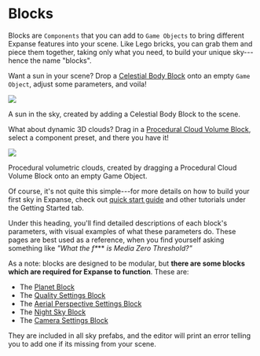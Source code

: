 # Blocks

Blocks are `Components` that you can add to `Game Objects` to bring different Expanse features into your scene. Like Lego bricks, you can grab them and piece them together, taking only what you need, to build your unique sky---hence the name "blocks".

Want a sun in your scene? Drop a [Celestial Body Block](editor/blocks/celestial_body_block.md) onto an empty `Game Object`, adjust some parameters, and voila!

<div class="img-block">
    <div class="img-row">
        <div class="img-col"><img src="img/celestial_bodies/angular_radius_2.jpg"/></div>
    </div>
    <p>A sun in the sky, created by adding a Celestial Body Block to the scene.</p>
</div>

What about dynamic 3D clouds? Drag in a [Procedural Cloud Volume Block](editor/blocks/procedural_cloud_volume_block.md), select a component preset, and there you have it!

<div class="img-block">
    <div class="img-row">
        <div class="img-col"><img src="img/quickstart/clouds/candy.jpg"/></div>
    </div>
    <p>Procedural volumetric clouds, created by dragging a Procedural Cloud Volume Block onto an empty Game Object.</p>
</div>

Of course, it's not quite this simple---for more details on how to build your first sky in Expanse, check out [quick start guide](quickstart/quickstart.md) and other tutorials under the Getting Started tab.

Under this heading, you'll find detailed descriptions of each block's parameters, with visual examples of what these parameters do. These pages are best used as a reference, when you find yourself asking something like *"What the f\**** *is Media Zero Threshold?"*

As a note: blocks are designed to be modular, but **there are some blocks which are required for Expanse to function**. These are:
* The [Planet Block](editor/blocks/planet_block.md)
* The [Quality Settings Block](editor/blocks/quality_settings_block.md)
* The [Aerial Perspective Settings Block](editor/blocks/aerial_perspective_settings_block.md)
* The [Night Sky Block](editor/blocks/night_sky_block.md)
* The [Camera Settings Block](editor/blocks/camera_settings_block.md)

They are included in all sky prefabs, and the editor will print an error telling you to add one if its missing from your scene.